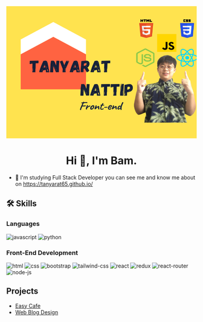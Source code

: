 <div align="center">
    <img width="850px" height="350px" src="img/Tanyarat (1).png">
</div>

<h1 align="center">Hi 👋, I'm Bam.</h1>


<!-- ## About me -->

- 🚀 I'm studying Full Stack Developer you can see me and know me about on https://tanyarat65.github.io/

## 🛠️ Skills

### Languages

![javascript](https://img.shields.io/badge/JavaScript-323330?style=for-the-badge&logo=javascript&logoColor=F7DF1E)
![python](https://img.shields.io/badge/Python-3776AB?style=for-the-badge&logo=python&logoColor=white)

### Front-End Development

![html](https://img.shields.io/badge/HTML5-E34F26?style=for-the-badge&logo=html5&logoColor=white)
![css](https://img.shields.io/badge/CSS3-1572B6?style=for-the-badge&logo=css3&logoColor=white)
![bootstrap](https://img.shields.io/badge/Bootstrap-563D7C?style=for-the-badge&logo=bootstrap&logoColor=white)
![tailwind-css](https://img.shields.io/badge/tailwind_css-06B6D4?style=for-the-badge&logo=tailwind-css&logoColor=white)
![react](https://img.shields.io/badge/React-20232A?style=for-the-badge&logo=react&logoColor=61DAFB)
![redux](https://img.shields.io/badge/Redux-593D88?style=for-the-badge&logo=redux&logoColor=white)
![react-router](https://img.shields.io/badge/React_Router-CA4245?style=for-the-badge&logo=react-router&logoColor=white)
![node-js](https://img.shields.io/badge/Node.js-43853D?style=for-the-badge&logo=node.js&logoColor=white)



## Projects

- [Easy Cafe](https://youtu.be/iPOaNfrz42c)
- [Web Blog Design](https://tanyarat65.github.io/webBlog.github.io/)

